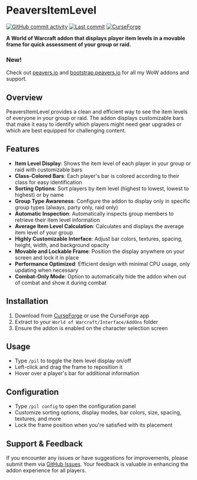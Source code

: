 # PeaversItemLevel

[![GitHub commit activity](https://img.shields.io/github/commit-activity/m/peavers/PeaversItemLevel)](https://github.com/peavers/PeaversItemLevel/commits/master) [![Last commit](https://img.shields.io/github/last-commit/peavers/PeaversItemLevel)](https://github.com/peavers/PeaversItemLevel/commits/master) [![CurseForge](https://img.shields.io/curseforge/dt/1239246?label=CurseForge&color=F16436)](https://www.curseforge.com/wow/addons/peaversitemlevel)

**A World of Warcraft addon that displays player item levels in a movable frame for quick assessment of your group or raid.**

### New!
Check out [peavers.io](https://peavers.io) and [bootstrap.peavers.io](https://bootstrap.peavers.io) for all my WoW addons and support.

## Overview

PeaversItemLevel provides a clean and efficient way to see the item levels of everyone in your group or raid. The addon displays customizable bars that make it easy to identify which players might need gear upgrades or which are best equipped for challenging content.

## Features

- **Item Level Display**: Shows the item level of each player in your group or raid with customizable bars
- **Class-Colored Bars**: Each player's bar is colored according to their class for easy identification
- **Sorting Options**: Sort players by item level (highest to lowest, lowest to highest) or by name
- **Group Type Awareness**: Configure the addon to display only in specific group types (always, party only, raid only)
- **Automatic Inspection**: Automatically inspects group members to retrieve their item level information
- **Average Item Level Calculation**: Calculates and displays the average item level of your group
- **Highly Customizable Interface**: Adjust bar colors, textures, spacing, height, width, and background opacity
- **Movable and Lockable Frame**: Position the display anywhere on your screen and lock it in place
- **Performance Optimized**: Efficient design with minimal CPU usage, only updating when necessary
- **Combat-Only Mode**: Option to automatically hide the addon when out of combat and show it during combat

## Installation

1. Download from [CurseForge](https://www.curseforge.com/wow/addons/peaversitemlevel) or use the CurseForge app
2. Extract to your `World of Warcraft/Interface/AddOns` folder
3. Ensure the addon is enabled on the character selection screen

## Usage

- Type `/pil` to toggle the item level display on/off
- Left-click and drag the frame to reposition it
- Hover over a player's bar for additional information

## Configuration

- Type `/pil config` to open the configuration panel
- Customize sorting options, display modes, bar colors, size, spacing, textures, and more
- Lock the frame position when you're satisfied with its placement

## Support & Feedback

If you encounter any issues or have suggestions for improvements, please submit them via [GitHub Issues](https://github.com/peavers/PeaversItemLevel/issues). Your feedback is valuable in enhancing the addon experience for all players.
